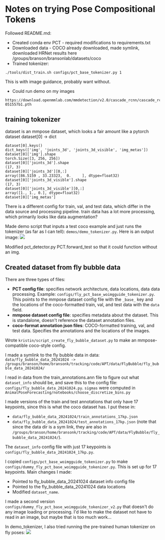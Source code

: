 # Notes on trying Pose Compositional Tokens

Followed README.md:
* Created conda env PCT - required modifications to requirements.txt
* Downloaded data - COCO already downloaded, made symlink, downloaded HRNet results here
/groups/branson/bransonlab/datasets/coco
* Trained tokenizer:
```
./tools/dist_train.sh configs/pct_base_tokenizer.py 1
```
This is with image guidance, probably want without.
* Could run demo on my images
```
https://download.openmmlab.com/mmdetection/v2.0/cascade_rcnn/cascade_rcnn_x101_64x4d_fpn_20e_coco/cascade_rcnn_x101_64x4d_fpn_20e_coco_20200509_224357-051557b1.pth
```

## training tokenizer

dataset is an mmpose dataset, which looks a fair amount like a pytorch dataset
dataset[0] -> dict
```
dataset[0].keys()
dict_keys(['img', 'joints_3d', 'joints_3d_visible', 'img_metas'])
dataset[0]['img'].shape
torch.Size([3, 256, 256])
dataset[0]['joints_3d'].shape
(17, 3)
dataset[0]['joints_3d'][0,:]
array([86.5159 , 33.23323,  0.     ], dtype=float32)
dataset[0]['joints_3d_visible'].shape
(17, 3)
dataset[0]['joints_3d_visible'][0,:]
array([1., 1., 0.], dtype=float32)
dataset[0]['img_metas']
```

There is a different config for train, val, and test data, which differ in the data source and processing pipeline. train data has a lot more processing, which primarily looks like data augmentation?

Made demo script that inputs a test coco example and just runs the tokenizer (as far as I can tell): `demos/demo_tokenizer.py`. Here is an output image:
![](images/demo_tokenizer_fig.png)

Modified pct_detector.py PCT.forward_test so that it could function without an img.

## Created dataset from fly bubble data

There are three types of files:
* **PCT config file**: specifies network architecture, data locations, data data processing. Example: `configs/fly_pct_base_woimgguide_tokenizer.py`. This points to the mmpose dataset config file with the `_base_` key and the locations of the coco-formatted train, val, and test data with the `data` field. 
* **mmpose dataset config file**: specifies metadata about the dataset. This is standalone, doesn't reference the dataset annotation files.
* **coco-format annotation json files**: COCO-formatted training, val, and test data. Specifies the annotations and the locations of the images. 

Wrote `kristin/script_create_fly_bubble_dataset.py` to make an mmpose-compatible coco-style config.

I made a symlink to the fly bubble data in data:
`data/fly_bubble_data_20241024 -> /groups/branson/home/bransonk/tracking/code/APT/data/FlyBubble/fly_bubble_data_20241024/`

I read in data from the train_annotations.ann file to figure out what `dataset_info` should be, and save this to the config file: `configs/fly_bubble_data_20241024.py`. `sigmas` were computed in `AnimalPoseForecasting/notebooks/choose_discretize_bins.py`

I made versions of the train and test annotations that only have 17 keypoints, since this is what the coco dataset has. I put these in:
* `data/fly_bubble_data_20241024/train_annotations_17kp.json`
* `data/fly_bubble_data_20241024/test_annotations_17kp.json`
(note that since the data dir is a sym link, they are also in `/groups/branson/home/bransonk/tracking/code/APT/data/FlyBubble/fly_bubble_data_20241024/`).

The `dataset_info` config file with just 17 keypoints is `configs/fly_bubble_data_20241024_17kp.py`.

I copied `configs/pct_base_woimgguide_tokenizer.py` to make `configs/dummy_fly_pct_base_woimgguide_tokenizer.py`. This is set up for 17 keypoints. Main changes I made:
* Pointed to fly_bubble_data_20241024 dataset info config file
* Pointed to the fly_bubble_data_20241024 data locations
* Modified `dataset_name`.

I made a second version
`configs/dummy_fly_pct_base_woimgguide_tokenizer_v2.py`
that doesn't do any image loading or processing. I'd like to make the dataset not have to read in an image, but maybe that is too much work...

In demo_tokenizer, I also tried running the pre-trained human tokenizer on fly poses:
![](images/demo_tokenizer_fly_fig.png)